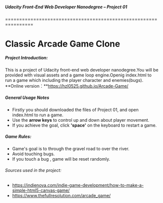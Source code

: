 ##### Udacity Front-End Web Developer Nanodegree – Project 01
================================================================
# Classic Arcade Game Clone
##### Project Introduction:
This is a project of Udacity front-end web developer nanodegree.You will be provided with visual assets and a game loop engine.Openig index.html to run a game which including the player character and enemies(bugs).
**Online version：**https://hzl0525.github.io/Arcade-Game/
##### General Usage Notes
* Firstly you should downloaded the files of Project 01, and open index.html to run a game.
* Use the **arrow keys** to control up and down about player movement.
* If you achieve the goal, click **'space'** on the keyboard to restart a game.
##### Game Rules:
* Game's goal is to through the gravel road to over the river.
* Avoid touching bugs.
* If you touch a bug , game will be reset randomly.
###### Sources used in the project:
* https://indienova.com/indie-game-development/how-to-make-a-simple-html5-canvas-game/
* https://www.thefullresolution.com/arcade_game/
